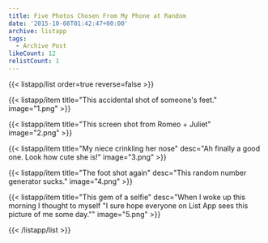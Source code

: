 ```yaml
---
title: Five Photos Chosen From My Phone at Random
date: '2015-10-08T01:42:47+00:00'
archive: listapp
tags: 
  - Archive Post
likeCount: 12
relistCount: 1
---
```



{{< listapp/list order=true reverse=false >}}

   {{< listapp/item title="This accidental shot of someone's feet."
      image="1.png" >}}

   {{< listapp/item title="This screen shot from Romeo + Juliet"
      image="2.png" >}}

   {{< listapp/item title="My niece crinkling her nose"
      desc="Ah finally a good one. Look how cute she is!"
      image="3.png" >}}

   {{< listapp/item title="The foot shot again"
      desc="This random number generator sucks."
      image="4.png" >}}

   {{< listapp/item title="This gem of a selfie"
      desc="When I woke up this morning I thought to myself \"I sure hope everyone on List App sees this picture of me some day.\""
      image="5.png" >}}

{{< /listapp/list >}}
